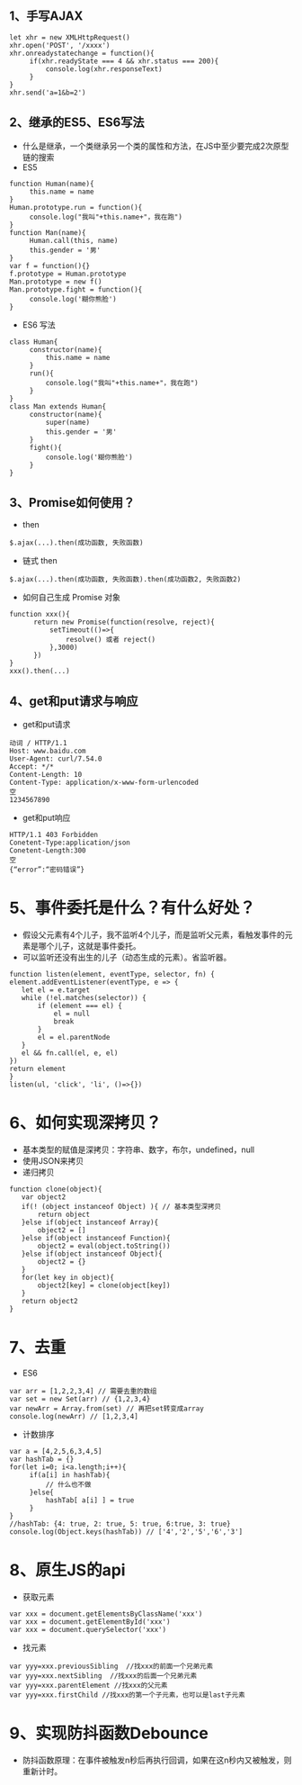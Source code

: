 ## 1、手写AJAX
```
let xhr = new XMLHttpRequest()
xhr.open('POST', '/xxxx')
xhr.onreadystatechange = function(){
     if(xhr.readyState === 4 && xhr.status === 200){
         console.log(xhr.responseText)
     }
}
xhr.send('a=1&b=2')
```

## 2、继承的ES5、ES6写法

- 什么是继承，一个类继承另一个类的属性和方法，在JS中至少要完成2次原型链的搜索
- ES5

```
function Human(name){
     this.name = name
}
Human.prototype.run = function(){
     console.log("我叫"+this.name+"，我在跑")
}
function Man(name){
     Human.call(this, name)
     this.gender = '男'
}
var f = function(){}
f.prototype = Human.prototype
Man.prototype = new f()
Man.prototype.fight = function(){
     console.log('糊你熊脸')
}
```

- ES6 写法
```
class Human{
     constructor(name){
         this.name = name
     }
     run(){
         console.log("我叫"+this.name+"，我在跑")
     }
}
class Man extends Human{
     constructor(name){
         super(name)
         this.gender = '男'
     }
     fight(){
         console.log('糊你熊脸')
     }
}
```

## 3、Promise如何使用？
- then
```
$.ajax(...).then(成功函数, 失败函数)
```

- 链式 then  
```
$.ajax(...).then(成功函数, 失败函数).then(成功函数2, 失败函数2)
```

- 如何自己生成 Promise 对象 
```
function xxx(){
      return new Promise(function(resolve, reject){
          setTimeout(()=>{
              resolve() 或者 reject()
          },3000)
      })
}
xxx().then(...)
```

## 4、get和put请求与响应

- get和put请求
```
动词 / HTTP/1.1
Host: www.baidu.com
User-Agent: curl/7.54.0
Accept: */*
Content-Length: 10
Content-Type: application/x-www-form-urlencoded
空
1234567890
```

- get和put响应
```
HTTP/1.1 403 Forbidden
Conetent-Type:application/json
Conetent-Length:300
空
{“error”:“密码错误”}
```

# 5、事件委托是什么？有什么好处？
* 假设父元素有4个儿子，我不监听4个儿子，而是监听父元素，看触发事件的元素是哪个儿子，这就是事件委托。
* 可以监听还没有出生的儿子（动态生成的元素）。省监听器。
```
function listen(element, eventType, selector, fn) {
element.addEventListener(eventType, e => {
   let el = e.target
   while (!el.matches(selector)) {
       if (element === el) {
           el = null
           break
       }
       el = el.parentNode
   }
   el && fn.call(el, e, el)
})
return element
} 
listen(ul, 'click', 'li', ()=>{})
```

# 6、如何实现深拷贝？
* 基本类型的赋值是深拷贝：字符串、数字，布尔，undefined，null
* 使用JSON来拷贝
* 递归拷贝
```
function clone(object){
   var object2
   if(! (object instanceof Object) ){ // 基本类型深拷贝
       return object
   }else if(object instanceof Array){
       object2 = []
   }else if(object instanceof Function){
       object2 = eval(object.toString())
   }else if(object instanceof Object){
       object2 = {}
   }
   for(let key in object){
       object2[key] = clone(object[key])
   }
   return object2
}
```

# 7、去重
- ES6
```
var arr = [1,2,2,3,4] // 需要去重的数组
var set = new Set(arr) // {1,2,3,4}
var newArr = Array.from(set) // 再把set转变成array
console.log(newArr) // [1,2,3,4]
```

- 计数排序
```
var a = [4,2,5,6,3,4,5]
var hashTab = {}
for(let i=0; i<a.length;i++){
     if(a[i] in hashTab){
         // 什么也不做
     }else{
         hashTab[ a[i] ] = true
     }
}
//hashTab: {4: true, 2: true, 5: true, 6:true, 3: true}
console.log(Object.keys(hashTab)) // ['4','2','5','6','3']
```

# 8、原生JS的api

- 获取元素
```
var xxx = document.getElementsByClassName('xxx')
var xxx = document.getElementById('xxx')
var xxx = document.querySelector('xxx')
```

- 找元素
```
var yyy=xxx.previousSibling  //找xxx的前面一个兄弟元素
var yyy=xxx.nextSibling  //找xxx的后面一个兄弟元素
var yyy=xxx.parentElement //找xxx的父元素
var yyy=xxx.firstChild //找xxx的第一个子元素，也可以是last子元素
```

# 9、实现防抖函数Debounce

- 防抖函数原理：在事件被触发n秒后再执行回调，如果在这n秒内又被触发，则重新计时。







